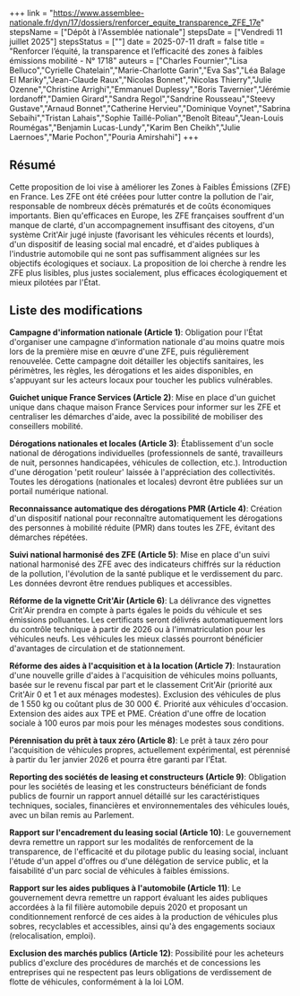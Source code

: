 +++
link = "https://www.assemblee-nationale.fr/dyn/17/dossiers/renforcer_equite_transparence_ZFE_17e"
stepsName = ["Dépôt à l'Assemblée nationale"]
stepsDate = ["Vendredi 11 juillet 2025"]
stepsStatus = [""]
date = 2025-07-11
draft = false
title = "Renforcer l’équité, la transparence et l’efficacité des zones à faibles émissions mobilité - N° 1718"
auteurs = ["Charles Fournier","Lisa Belluco","Cyrielle Chatelain","Marie-Charlotte Garin","Eva Sas","Léa Balage El Mariky","Jean-Claude Raux","Nicolas Bonnet","Nicolas Thierry","Julie Ozenne","Christine Arrighi","Emmanuel Duplessy","Boris Tavernier","Jérémie Iordanoff","Damien Girard","Sandra Regol","Sandrine Rousseau","Steevy Gustave","Arnaud Bonnet","Catherine Hervieu","Dominique Voynet","Sabrina Sebaihi","Tristan Lahais","Sophie Taillé-Polian","Benoît Biteau","Jean-Louis Roumégas","Benjamin Lucas-Lundy","Karim Ben Cheikh","Julie Laernoes","Marie Pochon","Pouria Amirshahi"]
+++

## Résumé

Cette proposition de loi vise à améliorer les Zones à Faibles Émissions (ZFE) en France. Les ZFE ont été créées pour lutter contre la pollution de l'air, responsable de nombreux décès prématurés et de coûts économiques importants. Bien qu'efficaces en Europe, les ZFE françaises souffrent d'un manque de clarté, d'un accompagnement insuffisant des citoyens, d'un système Crit'Air jugé injuste (favorisant les véhicules récents et lourds), d'un dispositif de leasing social mal encadré, et d'aides publiques à l'industrie automobile qui ne sont pas suffisamment alignées sur les objectifs écologiques et sociaux. La proposition de loi cherche à rendre les ZFE plus lisibles, plus justes socialement, plus efficaces écologiquement et mieux pilotées par l'État.

## Liste des modifications

**Campagne d'information nationale (Article 1)**: Obligation pour l'État d'organiser une campagne d'information nationale d'au moins quatre mois lors de la première mise en œuvre d'une ZFE, puis régulièrement renouvelée. Cette campagne doit détailler les objectifs sanitaires, les périmètres, les règles, les dérogations et les aides disponibles, en s'appuyant sur les acteurs locaux pour toucher les publics vulnérables.

**Guichet unique France Services (Article 2)**: Mise en place d'un guichet unique dans chaque maison France Services pour informer sur les ZFE et centraliser les démarches d'aide, avec la possibilité de mobiliser des conseillers mobilité.

**Dérogations nationales et locales (Article 3)**: Établissement d'un socle national de dérogations individuelles (professionnels de santé, travailleurs de nuit, personnes handicapées, véhicules de collection, etc.). Introduction d'une dérogation 'petit rouleur' laissée à l'appréciation des collectivités. Toutes les dérogations (nationales et locales) devront être publiées sur un portail numérique national.

**Reconnaissance automatique des dérogations PMR (Article 4)**: Création d'un dispositif national pour reconnaître automatiquement les dérogations des personnes à mobilité réduite (PMR) dans toutes les ZFE, évitant des démarches répétées.

**Suivi national harmonisé des ZFE (Article 5)**: Mise en place d'un suivi national harmonisé des ZFE avec des indicateurs chiffrés sur la réduction de la pollution, l'évolution de la santé publique et le verdissement du parc. Les données devront être rendues publiques et accessibles.

**Réforme de la vignette Crit'Air (Article 6)**: La délivrance des vignettes Crit'Air prendra en compte à parts égales le poids du véhicule et ses émissions polluantes. Les certificats seront délivrés automatiquement lors du contrôle technique à partir de 2026 ou à l'immatriculation pour les véhicules neufs. Les véhicules les mieux classés pourront bénéficier d'avantages de circulation et de stationnement.

**Réforme des aides à l'acquisition et à la location (Article 7)**: Instauration d'une nouvelle grille d'aides à l'acquisition de véhicules moins polluants, basée sur le revenu fiscal par part et le classement Crit'Air (priorité aux Crit'Air 0 et 1 et aux ménages modestes). Exclusion des véhicules de plus de 1 550 kg ou coûtant plus de 30 000 €. Priorité aux véhicules d'occasion. Extension des aides aux TPE et PME. Création d'une offre de location sociale à 100 euros par mois pour les ménages modestes sous conditions.

**Pérennisation du prêt à taux zéro (Article 8)**: Le prêt à taux zéro pour l'acquisition de véhicules propres, actuellement expérimental, est pérennisé à partir du 1er janvier 2026 et pourra être garanti par l'État.

**Reporting des sociétés de leasing et constructeurs (Article 9)**: Obligation pour les sociétés de leasing et les constructeurs bénéficiant de fonds publics de fournir un rapport annuel détaillé sur les caractéristiques techniques, sociales, financières et environnementales des véhicules loués, avec un bilan remis au Parlement.

**Rapport sur l'encadrement du leasing social (Article 10)**: Le gouvernement devra remettre un rapport sur les modalités de renforcement de la transparence, de l'efficacité et du pilotage public du leasing social, incluant l'étude d'un appel d'offres ou d'une délégation de service public, et la faisabilité d'un parc social de véhicules à faibles émissions.

**Rapport sur les aides publiques à l'automobile (Article 11)**: Le gouvernement devra remettre un rapport évaluant les aides publiques accordées à la fil filière automobile depuis 2020 et proposant un conditionnement renforcé de ces aides à la production de véhicules plus sobres, recyclables et accessibles, ainsi qu'à des engagements sociaux (relocalisation, emploi).

**Exclusion des marchés publics (Article 12)**: Possibilité pour les acheteurs publics d'exclure des procédures de marchés et de concessions les entreprises qui ne respectent pas leurs obligations de verdissement de flotte de véhicules, conformément à la loi LOM.
